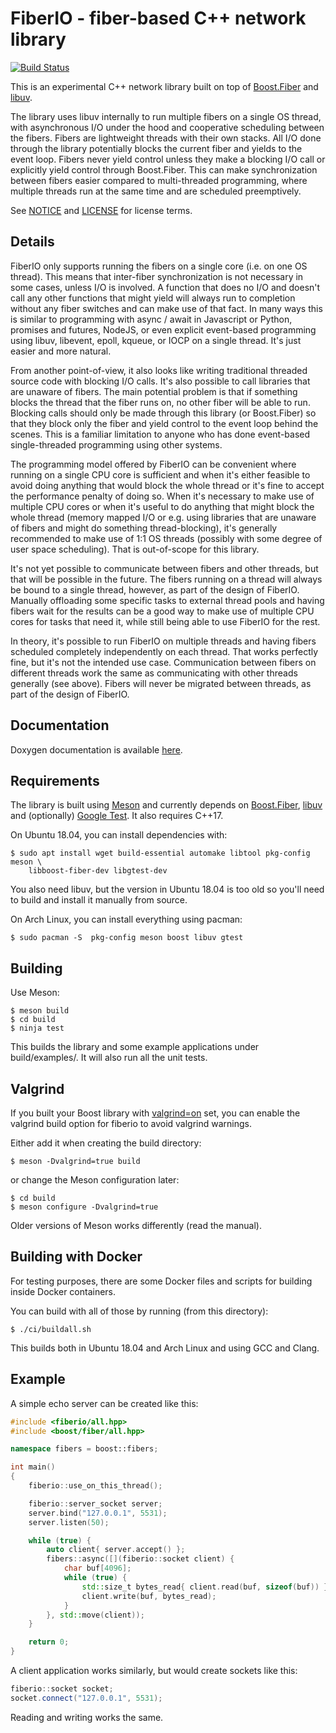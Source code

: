 FiberIO - fiber-based C++ network library
=========================================

[![Build Status](https://travis-ci.org/hampus/fiberio.svg?branch=master)](https://travis-ci.org/hampus/fiberio)

This is an experimental C++ network library built on top of
[Boost.Fiber](https://www.boost.org/doc/libs/release/libs/fiber/doc/html/index.html)
and [libuv](http://libuv.org/).

The library uses libuv internally to run multiple fibers on a single OS thread,
with asynchronous I/O under the hood and cooperative scheduling between the
fibers. Fibers are lightweight threads with their own stacks. All I/O done
through the library potentially blocks the current fiber and yields to the event
loop. Fibers never yield control unless they make a blocking I/O call or
explicitly yield control through  Boost.Fiber. This can make synchronization
between fibers easier compared to multi-threaded programming, where multiple
threads run at the same time and are scheduled preemptively.

See [NOTICE](NOTICE) and [LICENSE](LICENSE) for license terms.


Details
-------

FiberIO only supports running the fibers on a single core (i.e. on one OS
thread). This means that inter-fiber synchronization is not necessary in some
cases, unless I/O is involved. A function that does no I/O and doesn't call any
other functions that might yield will always run to completion without any fiber
switches and can make use of that fact. In many ways this is similar to
programming with async / await in Javascript or Python, promises and futures,
NodeJS, or even explicit event-based programming using libuv, libevent, epoll,
kqueue, or IOCP on a single thread. It's just easier and more natural.

From another point-of-view, it also looks like writing traditional threaded
source code with blocking I/O calls. It's also possible to call libraries that
are unaware of fibers. The main potential problem is that if something blocks
the thread that the fiber runs on, no other fiber will be able to run. Blocking
calls should only be made through this library (or Boost.Fiber) so that they
block only the fiber and yield control to the event loop behind the scenes. This
is a familiar limitation to anyone who has done event-based single-threaded
programming using other systems.

The programming model offered by FiberIO can be convenient where running on a
single CPU core is sufficient and when it's either feasible to avoid doing
anything that would block the whole thread or it's fine to accept the
performance penalty of doing so. When it's necessary to make use of multiple CPU
cores or when it's useful to do anything that might block the whole thread
(memory mapped I/O or e.g. using libraries that are unaware of fibers and might
do something thread-blocking), it's generally recommended to make use of 1:1 OS
threads (possibly with some degree of user space scheduling). That is
out-of-scope for this library.

It's not yet possible to communicate between fibers and other threads, but that
will be possible in the future. The fibers running on a thread will always be
bound to a single thread, however, as part of the design of FiberIO. Manually
offloading some specific tasks to external thread pools and having fibers wait
for the results can be a good way to make use of multiple CPU cores for tasks
that need it, while still being able to use FiberIO for the rest.

In theory, it's possible to run FiberIO on multiple threads and having fibers
scheduled completely independently on each thread. That works perfectly fine,
but it's not the intended use case. Communication between fibers on different
threads work the same as communicating with other threads generally (see above).
Fibers will never be migrated between threads, as part of the design of FiberIO.


Documentation
-------------

Doxygen documentation is available
[here](https://hampus.github.io/fiberio/html/).


Requirements
------------

The library is built using [Meson](http://mesonbuild.com/) and currently
depends on [Boost.Fiber](https://www.boost.org/doc/libs/release/libs/fiber/doc/html/index.html),
[libuv](http://libuv.org/) and (optionally)
[Google Test](https://github.com/google/googletest). It also requires C++17.

On Ubuntu 18.04, you can install dependencies with:

    $ sudo apt install wget build-essential automake libtool pkg-config meson \
        libboost-fiber-dev libgtest-dev

You also need libuv, but the version in Ubuntu 18.04 is too old so you'll need
to build and install it manually from source.

On Arch Linux, you can install everything using pacman:

    $ sudo pacman -S  pkg-config meson boost libuv gtest


Building
--------

Use Meson:

    $ meson build
    $ cd build
    $ ninja test

This builds the library and some example applications under build/examples/. It
will also run all the unit tests.

Valgrind
--------

If you built your Boost library with
[valgrind=on](https://www.boost.org/doc/libs/release/libs/context/doc/html/context/stack/valgrind.html)
set, you can enable the valgrind build option for fiberio to avoid valgrind
warnings.

Either add it when creating the build directory:

    $ meson -Dvalgrind=true build

or change the Meson configuration later:

    $ cd build
    $ meson configure -Dvalgrind=true

Older versions of Meson works differently (read the manual).


Building with Docker
--------------------

For testing purposes, there are some Docker files and scripts for building
inside Docker containers.

You can build with all of those by running (from this directory):

    $ ./ci/buildall.sh

This builds both in Ubuntu 18.04 and Arch Linux and using GCC and Clang.


Example
-------

A simple echo server can be created like this:

```c++
#include <fiberio/all.hpp>
#include <boost/fiber/all.hpp>

namespace fibers = boost::fibers;

int main()
{
    fiberio::use_on_this_thread();

    fiberio::server_socket server;
    server.bind("127.0.0.1", 5531);
    server.listen(50);

    while (true) {
        auto client{ server.accept() };
        fibers::async([](fiberio::socket client) {
            char buf[4096];
            while (true) {
                std::size_t bytes_read{ client.read(buf, sizeof(buf)) };
                client.write(buf, bytes_read);
            }
        }, std::move(client));
    }

    return 0;
}
```

A client application works similarly, but would create sockets like this:

```c++
fiberio::socket socket;
socket.connect("127.0.0.1", 5531);
```

Reading and writing works the same.
